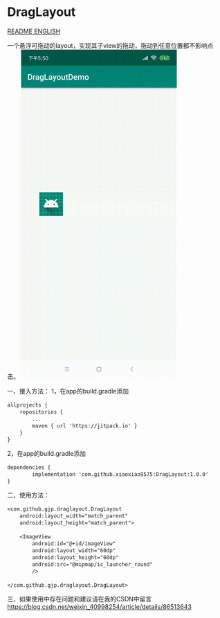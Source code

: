 # DragLayout

[README ENGLISH](https://github.com/xiaoxiao9575/DragLayout/blob/master/README_ENGLISH.md)

一个悬浮可拖动的layout，实现其子view的拖动，拖动到任意位置都不影响点击。
![image](https://github.com/xiaoxiao9575/DragLayout/blob/master/gif/dragLayout.gif)

一、接入方法：
1，在app的build.gradle添加

	allprojects {
		repositories {
			...
			maven { url 'https://jitpack.io' }
		}
	}

2，在app的build.gradle添加

	dependencies {
	        implementation 'com.github.xiaoxiao9575:DragLayout:1.0.0'
	}



二、使用方法：

    <com.github.gjp.draglayout.DragLayout
        android:layout_width="match_parent"
        android:layout_height="match_parent">

        <ImageView
            android:id="@+id/imageView"
            android:layout_width="60dp"
            android:layout_height="60dp"
            android:src="@mipmap/ic_launcher_round"
            />

    </com.github.gjp.draglayout.DragLayout>

三、如果使用中存在问题和建议请在我的CSDN中留言
https://blog.csdn.net/weixin_40998254/article/details/86513643




